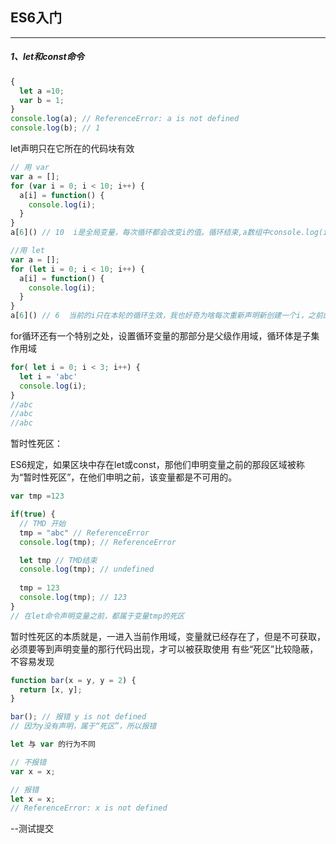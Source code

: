 ## ES6入门

------

##### 1、let和const命令

```JavaScript
{
  let a =10;
  var b = 1;
}
console.log(a); // ReferenceError: a is not defined
console.log(b); // 1
```

let声明只在它所在的代码块有效

```JavaScript
// 用 var
var a = [];
for (var i = 0; i < 10; i++) {
  a[i] = function() {
    console.log(i);
  }
}
a[6]() // 10  i是全局变量，每次循环都会改变i的值。循环结束,a数组中console.log(i)中的i也是全局的i，全局的i最后结果为10

//用 let
var a = [];
for (let i = 0; i < 10; i++) {
  a[i] = function() {
    console.log(i);
  }
}
a[6]() // 6  当前的i只在本轮的循环生效，我也好奇为啥每次重新声明新创建一个i，之前的i咋弄！书本给出的解释是：JavaScript引擎内部会记住上一轮的变量i
```

for循环还有一个特别之处，设置循环变量的那部分是父级作用域，循环体是子集作用域

```JavaScript
for( let i = 0; i < 3; i++) {
  let i = 'abc'
  console.log(i);
}
//abc
//abc
//abc
```

暂时性死区：

​	ES6规定，如果区块中存在let或const，那他们申明变量之前的那段区域被称为“暂时性死区”，在他们申明之前，该变量都是不可用的。

```JavaScript
var tmp =123

if(true) {
  // TMD 开始
  tmp = "abc" // ReferenceError
  console.log(tmp); // ReferenceError

  let tmp // TMD结束
  console.log(tmp); // undefined
  
  tmp = 123
  console.log(tmp); // 123
}
// 在let命令声明变量之前，都属于变量tmp的死区
```
暂时性死区的本质就是，一进入当前作用域，变量就已经存在了，但是不可获取，必须要等到声明变量的那行代码出现，才可以被获取使用
有些“死区”比较隐蔽，不容易发现

```javascript
function bar(x = y, y = 2) {
  return [x, y];
}

bar(); // 报错 y is not defined
// 因为y没有声明，属于“死区”，所以报错

let 与 var 的行为不同

// 不报错
var x = x;

// 报错
let x = x;
// ReferenceError: x is not defined
```



--测试提交